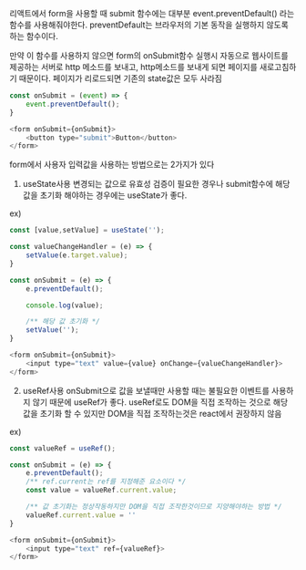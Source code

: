 리액트에서 form을 사용할 때 submit 함수에는 대부분 event.preventDefault() 라는 함수를 사용해줘야한다.
preventDefault는 브라우저의 기본 동작을 실행하지 않도록 하는 함수이다.

만약 이 함수를 사용하지 않으면 form의 onSubmit함수 실행시 자동으로 웹사이트를 제공하는 서버로 http 메소드를 보내고,
http메소드를 보내게 되면 페이지를 새로고침하기 때문이다. 페이지가 리로드되면 기존의 state값은 모두 사라짐

```javascript
const onSubmit = (event) => {
    event.preventDefault(); 
}

<form onSubmit={onSubmit}>
    <button type="submit">Button</button>
</form>
```


form에서 사용자 입력값을 사용하는 방법으로는 2가지가 있다

1. useState사용
변경되는 값으로 유효성 검증이 필요한 경우나 submit함수에 해당 값을 초기화 해야하는 경우에는 useState가 좋다.

ex)
```javascript
const [value,setValue] = useState('');

const valueChangeHandler = (e) => {
    setValue(e.target.value);
} 

const onSubmit = (e) => {
    e.preventDefault();

    console.log(value);

    /** 해당 값 초기화 */
    setValue('');
}

<form onSubmit={onSubmit}>
    <input type="text" value={value} onChange={valueChangeHandler}>
</form>
```

2. useRef사용
onSubmit으로 값을 보낼때만 사용할 때는 불필요한 이벤트를 사용하지 않기 때문에 useRef가 좋다.
useRef로도 DOM을 직접 조작하는 것으로 해당 값을 초기화 할 수 있지만 DOM을 직접 조작하는것은 react에서 권장하지 않음

ex)
```javascript
const valueRef = useRef();

const onSubmit = (e) => {
    e.preventDefault();
    /** ref.current는 ref를 지정해준 요소이다 */
    const value = valueRef.current.value;

    /** 값 초기화는 정상작동하지만 DOM을 직접 조작한것이므로 지양해야하는 방법 */
    valueRef.current.value = ''
}

<form onSubmit={onSubmit}>
    <input type="text" ref={valueRef}>
</form>
```